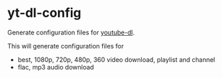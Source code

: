 # yt-dl-config

Generate configuration files for [youtube-dl](https://github.com/ytdl-org/youtube-dl).

This will generate configuration files for
 - best, 1080p, 720p, 480p, 360 video download, playlist and channel
 - flac, mp3 audio download
